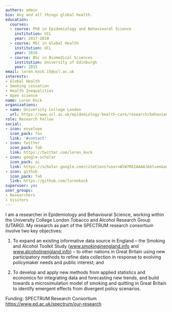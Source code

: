 ```yaml
---
authors: admin
bio: Any and all things global health.
education:
  courses: 
  - course: PhD in Epidemiology and Behavioural Science
    institution: UCL  
    year: 2017-2020
  - course: MSc in Global Health
    institution: UCL
    year: 2016
  - course: BSc in Biomedical Sciences
    institution: University of Edinburgh
    year: 2015
email: loren.kock.15@ucl.ac.uk
interests:
- Global Health
- Smoking cessation
- Health Inequalities
- Open science
name: Loren Kock
organizations: 
- name: University College London
  url: https://www.ucl.ac.uk/epidemiology-health-care/research/behavioural-science-and-health/research/ucl-tobacco-alcohol-research-group-utarg
role: Research Fellow
social:
- icon: envelope
  icon_pack: fas
  link: '#contact'
- icon: twitter
  icon_pack: fab
  link: https://twitter.com/loren_kock
- icon: google-scholar
  icon_pack: ai
  link: https://scholar.google.com/citations?user=WlW7R6IAAAAJ&hl=en&authuser=1
- icon: github
  icon_pack: fab
  link: https://github.com/lorenkock
superuser: yes
user_groups:
- Researchers
- Visitors
---
```


I am a researcher in Epidemiology and Behavioural Science, working within the University College London Tobacco and Alcohol Research Group (UTARG). My research as part of the SPECTRUM research consortium involve two key objectives:

1) To expand an existing informative data source in England – the Smoking and Alcohol Toolkit Study (www.smokinginengland.info and www.alcoholinengland.info) – to other nations in Great Britain using new participatory methods to refine data collection in response to evolving policymaker needs and public interest; and 

2) To develop and apply new methods from applied statistics and economics for integrating data and forecasting new trends, and build towards a microsimulation model of smoking and quitting in Great Britain to identify emergent effects from divergent policy scenarios.

Funding: SPECTRUM Research Consortium
https://www.ed.ac.uk/spectrum/our-research

